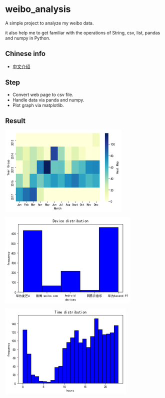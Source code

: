 # weibo_analysis

A simple project to analyze my weibo data. 

it also help me to get familiar with the operations of String, csv, list, pandas and numpy in Python.

## Chinese info

* [中文介绍](https://luochang.ink/2019/04/20/%E6%88%91%E7%9A%84%E5%BE%AE%E5%8D%9A%E6%95%B0%E6%8D%AE%E5%8F%AF%E8%A7%86%E5%8C%96/)

## Step

* Convert web page to csv file.
* Handle data via panda and numpy.
* Plot graph via matplotlib.

## Result

![Heat map](img/heat_map.png)

![Device distribution](img/device_distribution.png)

![Sending time distribution](img/time_distribution.png)
